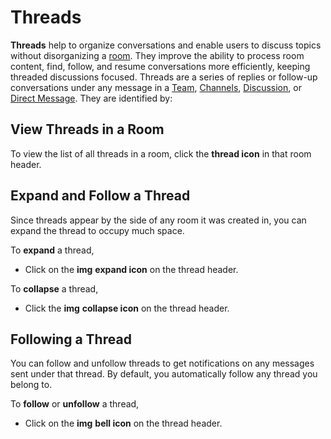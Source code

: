 # Threads

**Threads** help to organize conversations and enable users to discuss topics without disorganizing a [room](../). They improve the ability to process room content, find, follow, and resume conversations more efficiently, keeping threaded discussions focused. Threads are a series of replies or follow-up conversations under any message in a [Team](../teams/), [Channels](../channels/), [Discussion](../../../workspace-administration/settings/discussion.md), or [Direct Message](../../../workspace-administration/settings/discussion.md). They are identified by:

## View Threads in a Room

To view the list of all threads in a room, click the **thread icon** in that room header.

## Expand and Follow a Thread

Since threads appear by the side of any room it was created in, you can expand the thread to occupy much space.

To **expand** a thread,

* Click on the **img** **expand icon** on the thread header.

To **collapse** a thread,

* Click the **img** **collapse icon** on the thread header.

## Following a Thread

You can follow and unfollow threads to get notifications on any messages sent under that thread. By default, you automatically follow any thread you belong to.

To **follow** or **unfollow** a thread,

* Click on the **img** **bell icon** on the thread header.
